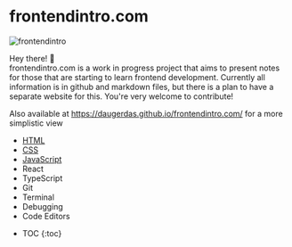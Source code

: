 # frontendintro.com 

![frontendintro](https://github.com/daugerdas/frontendintro.com/assets/14166408/3ea931b9-28d6-4569-a250-9b5ab2b863d4)

Hey there! 👋 \
frontendintro.com is a work in progress project that aims to present notes for those that are starting to learn frontend development. Currently all information is in github and markdown files, but there is a plan to have a separate website for this. You're very welcome to contribute!

Also available at https://daugerdas.github.io/frontendintro.com/ for a more simplistic view

- [HTML](https://github.com/daugerdas/frontendintro.com/blob/main/html.md)
- [CSS](https://github.com/daugerdas/frontendintro.com/blob/main/css.md)
- [JavaScript](https://github.com/daugerdas/frontendintro.com/blob/main/javascript.md)
- React
- TypeScript
- Git
- Terminal
- Debugging
- Code Editors

* TOC
{:toc}

